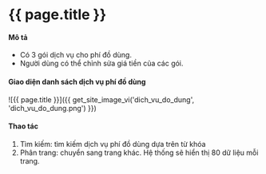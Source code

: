 # {{ page.title }}


#### Mô tả
- Có 3 gói dịch vụ cho phí đồ dùng.
- Người dùng có thể chỉnh sửa giá tiền của các gói.
#### Giao diện danh sách dịch vụ phí đồ dùng
![{{ page.title }}]({{ get_site_image_vi('dich_vu_do_dung', 'dich_vu_do_dung.png') }})
#### Thao tác
1.	Tìm kiếm: tìm kiếm dịch vụ phí đồ dùng dựa trên từ khóa
2.	Phân trang: chuyển sang trang khác. Hệ thống sẽ hiển thị 80 dữ liệu mỗi trang.

